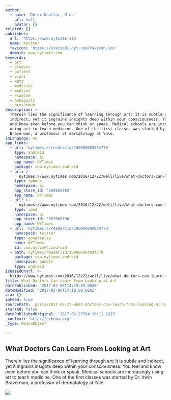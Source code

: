 ```yaml
---
author:
  - name: 'Dhruv Khullar, M.d.'
    url: null
    avatar: {}
related: []
publisher:
  url: 'https://www.nytimes.com'
  name: Nytimes
  favicon: 'https://static01.nyt.com/favicon.ico'
  domain: www.nytimes.com
keywords:
  - art
  - student
  - patient
  - viani
  - katz
  - medicine
  - medical
  - examine
  - ambiguity
  - braverman
description: >-
  Therein lies the significance of learning through art: It is subtle and
  indirect, yet it ingrains insights deep within your consciousness. You feel
  and know even before you can think or speak. Medical schools are increasingly
  using art to teach medicine. One of the first classes was started by Dr. Irwin
  Braverman, a professor of dermatology at Yale.
inLanguage: en
app_links:
  - url: 'nytimes://reader/id/100000004834770'
    type: android
    namespace: ai
    app_name: NYTimes
    package: com.nytimes.android
  - url: >-
      nytimes://www.nytimes.com/2016/12/22/well/live/what-doctors-can-learn-from-looking-at-art.html
    type: iphone
    namespace: ai
    app_store_id: '284862083'
    app_name: NYTimes
  - url: >-
      nytimes://www.nytimes.com/2016/12/22/well/live/what-doctors-can-learn-from-looking-at-art.html
    type: ipad
    namespace: ai
    app_store_id: '357066198'
    app_name: NYTimes
  - url: 'nytimes://reader/id/100000004834770'
    namespace: twitter
    type: googleplay
    name: NYTimes
    id: com.nytimes.android
  - path: nytimes/reader/id/100000004834770
    package: com.nytimes.android
    namespace: google
    type: android
isBasedOnUrl: >-
  https://www.nytimes.com/2016/12/22/well/live/what-doctors-can-learn-from-looking-at-art.html?smid=fb-share&_r=0
title: What Doctors Can Learn From Looking at Art
datePublished: '2017-03-06T14:19:59.904Z'
dateModified: '2017-03-06T14:19:59.606Z'
via: {}
inFeed: true
sourcePath: _posts/2017-02-27-what-doctors-can-learn-from-looking-at-art.md
starred: false
datePublishedOriginal: '2017-02-27T04:10:11.262Z'
_context: 'http://schema.org'
_type: MediaObject

---
```

<article style=""><h1>What Doctors Can Learn From Looking at Art</h1><p>Therein lies the significance of learning through art: It is subtle and indirect, yet it ingrains insights deep within your consciousness. You feel and know even before you can think or speak. Medical schools are increasingly using art to teach medicine. One of the first classes was started by Dr. Irwin Braverman, a professor of dermatology at Yale.</p><img src="https://static01.nyt.com/images/2016/12/22/well/live/22doctors-art-rembrandt/22doctors-art-rembrandt-facebookJumbo.jpg" /></article>